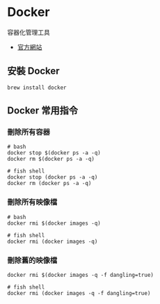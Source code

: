 # Docker

容器化管理工具

- [官方網站](https://www.docker.com/)

## 安裝 Docker

```
brew install docker
```

## Docker 常用指令

### 刪除所有容器

```
# bash
docker stop $(docker ps -a -q)
docker rm $(docker ps -a -q)

# fish shell
docker stop (docker ps -a -q)
docker rm (docker ps -a -q)
```

### 刪除所有映像檔

```
# bash
docker rmi $(docker images -q)

# fish shell
docker rmi (docker images -q)
```

### 刪除舊的映像檔

```# bash
docker rmi $(docker images -q -f dangling=true)

# fish shell
docker rmi (docker images -q -f dangling=true)
```
